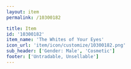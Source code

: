 ```yaml
---
layout: item
permalink: /10300182

title: Item
id: '10300182'
item_name: 'The Whites of Your Eyes'
icon_url: 'item/icon/customize/10300182.png'
sub_header: ['Gender: Male', 'Cosmetic']
footer: ['Untradable, Unsellable']
---
```

